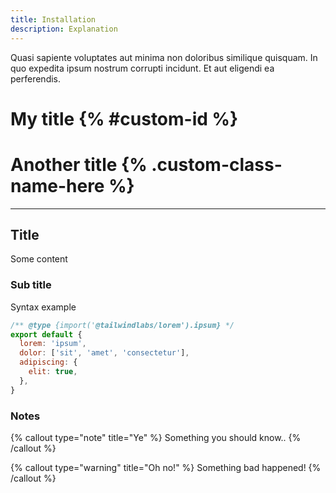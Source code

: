 ```yaml
---
title: Installation
description: Explanation
---
```


Quasi sapiente voluptates aut minima non doloribus similique quisquam. In quo expedita ipsum nostrum corrupti incidunt. Et aut eligendi ea perferendis.

# My title {% #custom-id %}

# Another title {% .custom-class-name-here %}

---

## Title

Some content

### Sub title

Syntax example

```js
/** @type {import('@tailwindlabs/lorem').ipsum} */
export default {
  lorem: 'ipsum',
  dolor: ['sit', 'amet', 'consectetur'],
  adipiscing: {
    elit: true,
  },
}
```

### Notes

{% callout type="note" title="Ye" %}
Something you should know..
{% /callout %}

{% callout type="warning" title="Oh no!" %}
Something bad happened!
{% /callout %}
